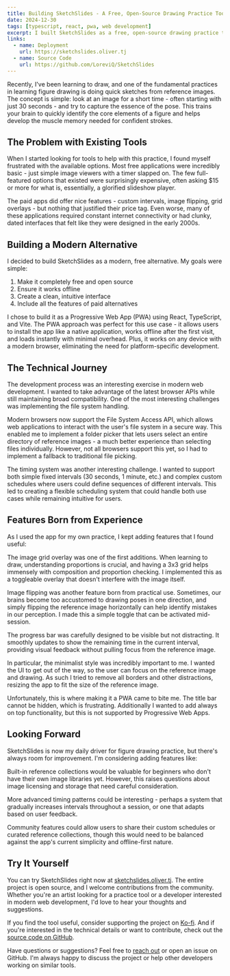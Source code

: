 ```yaml
---
title: Building SketchSlides - A Free, Open-Source Drawing Practice Tool
date: 2024-12-30
tags: [typescript, react, pwa, web development]
excerpt: I built SketchSlides as a free, open-source drawing practice tool. It's a simple, modern PWA that allows you to practice figure drawing with reference images.
links:
  - name: Deployment
    url: https://sketchslides.oliver.tj
  - name: Source Code
    url: https://github.com/LoreviQ/SketchSlides
--- 
```

Recently, I've been learning to draw, and one of the fundamental practices in learning figure drawing is doing quick sketches from reference images. The concept is simple: look at an image for a short time - often starting with just 30 seconds - and try to capture the essence of the pose. This trains your brain to quickly identify the core elements of a figure and helps develop the muscle memory needed for confident strokes.

## The Problem with Existing Tools

When I started looking for tools to help with this practice, I found myself frustrated with the available options. Most free applications were incredibly basic - just simple image viewers with a timer slapped on. The few full-featured options that existed were surprisingly expensive, often asking $15 or more for what is, essentially, a glorified slideshow player.

The paid apps did offer nice features - custom intervals, image flipping, grid overlays - but nothing that justified their price tag. Even worse, many of these applications required constant internet connectivity or had clunky, dated interfaces that felt like they were designed in the early 2000s.

## Building a Modern Alternative

I decided to build SketchSlides as a modern, free alternative. My goals were simple:
1. Make it completely free and open source
2. Ensure it works offline
3. Create a clean, intuitive interface
4. Include all the features of paid alternatives

I chose to build it as a Progressive Web App (PWA) using React, TypeScript, and Vite. The PWA approach was perfect for this use case - it allows users to install the app like a native application, works offline after the first visit, and loads instantly with minimal overhead. Plus, it works on any device with a modern browser, eliminating the need for platform-specific development.

## The Technical Journey

The development process was an interesting exercise in modern web development. I wanted to take advantage of the latest browser APIs while still maintaining broad compatibility. One of the most interesting challenges was implementing the file system handling.

Modern browsers now support the File System Access API, which allows web applications to interact with the user's file system in a secure way. This enabled me to implement a folder picker that lets users select an entire directory of reference images - a much better experience than selecting files individually. However, not all browsers support this yet, so I had to implement a fallback to traditional file picking.

The timing system was another interesting challenge. I wanted to support both simple fixed intervals (30 seconds, 1 minute, etc.) and complex custom schedules where users could define sequences of different intervals. This led to creating a flexible scheduling system that could handle both use cases while remaining intuitive for users.

## Features Born from Experience

As I used the app for my own practice, I kept adding features that I found useful:

The image grid overlay was one of the first additions. When learning to draw, understanding proportions is crucial, and having a 3x3 grid helps immensely with composition and proportion checking. I implemented this as a toggleable overlay that doesn't interfere with the image itself.

Image flipping was another feature born from practical use. Sometimes, our brains become too accustomed to drawing poses in one direction, and simply flipping the reference image horizontally can help identify mistakes in our perception. I made this a simple toggle that can be activated mid-session.

The progress bar was carefully designed to be visible but not distracting. It smoothly updates to show the remaining time in the current interval, providing visual feedback without pulling focus from the reference image.

In particular, the minimalist style was incredibly important to me. I wanted the UI to get out of the way, so the user can focus on the reference image and drawing. As such I tried to remove all borders and other distractions, resizing the app to fit the size of the reference image. 

Unfortunately, this is where making it a PWA came to bite me. The title bar cannot be hidden, which is frustrating. Additionally I wanted to add always on top functionality, but this is not supported by Progressive Web Apps.

## Looking Forward

SketchSlides is now my daily driver for figure drawing practice, but there's always room for improvement. I'm considering adding features like:

Built-in reference collections would be valuable for beginners who don't have their own image libraries yet. However, this raises questions about image licensing and storage that need careful consideration.

More advanced timing patterns could be interesting - perhaps a system that gradually increases intervals throughout a session, or one that adapts based on user feedback.

Community features could allow users to share their custom schedules or curated reference collections, though this would need to be balanced against the app's current simplicity and offline-first nature.

## Try It Yourself

You can try SketchSlides right now at [sketchslides.oliver.tj](https://sketchslides.oliver.tj). The entire project is open source, and I welcome contributions from the community. Whether you're an artist looking for a practice tool or a developer interested in modern web development, I'd love to hear your thoughts and suggestions.

If you find the tool useful, consider supporting the project on [Ko-fi](https://ko-fi.com/loreviq). And if you're interested in the technical details or want to contribute, check out the [source code on GitHub](https://github.com/LoreviQ/SketchSlides).

Have questions or suggestions? Feel free to [reach out](mailto:oliver.tj@oliver.tj) or open an issue on GitHub. I'm always happy to discuss the project or help other developers working on similar tools. 